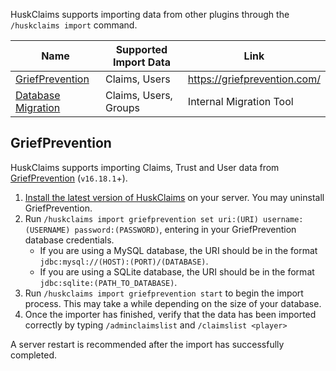 HuskClaims supports importing data from other plugins through the `/huskclaims import` command.

| Name                                | Supported Import Data | Link                         |
|-------------------------------------|-----------------------|------------------------------|
| [GriefPrevention](#griefprevention) | Claims, Users         | https://griefprevention.com/ |
| [Database Migration](Database-Migration.md) | Claims, Users, Groups | Internal Migration Tool     |

## GriefPrevention
HuskClaims supports importing Claims, Trust and User data from [GriefPrevention](https://griefprevention.com/) (`v16.18.1`+).

1. [Install the latest version of HuskClaims](setup) on your server. You may uninstall GriefPrevention.
2. Run `/huskclaims import griefprevention set uri:(URI) username:(USERNAME) password:(PASSWORD)`, entering in your GriefPrevention database credentials.
    * If you are using a MySQL database, the URI should be in the format `jdbc:mysql://(HOST):(PORT)/(DATABASE)`.
    * If you are using a SQLite database, the URI should be in the format `jdbc:sqlite:(PATH_TO_DATABASE)`.
3. Run `/huskclaims import griefprevention start` to begin the import process. This may take a while depending on the size of your database.
4. Once the importer has finished, verify that the data has been imported correctly by typing `/adminclaimslist` and `/claimslist <player>`

A server restart is recommended after the import has successfully completed.